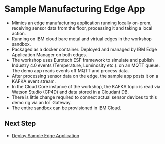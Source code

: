 # Sample Manufacturing Edge App

- Mimics an edge manufacturing application running locally on-prem, receiving sensor data from the floor, 
  processing it and taking a local action.
- Running on IBM cloud bare metal and virtual edges in the workshop sandbox.
- Packaged as a docker container. Deployed and managed by IBM Edge Application Manager on both edges.
- The workshop uses Eurotech ESF framework to simulate and publish Industry 4.0 events (Temperature, Luminosity etc.). 
  on an MQTT queue. The demo app reads events off MQTT and process data.
- After processing sensor data on the edge, the sample app posts it on a KAFKA event stream.
- In the Cloud Core instance of the workshop, the KAFKA topic is read via Watson Studio (CP4D) and data stored 
  in a Cloudant DB.
- There is little change required to connect actual sensor devices to this demo rig via an IoT Gateway.
- The entire sandbox can be provisioned in IBM Cloud.

## Next Step
- [Deploy Sample Edge Application](sample-edge-app-deploy.md)